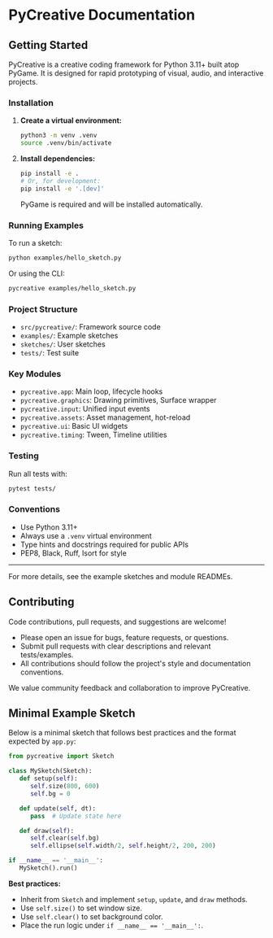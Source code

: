 # PyCreative Documentation

## Getting Started

PyCreative is a creative coding framework for Python 3.11+ built atop PyGame. It is designed for rapid prototyping of visual, audio, and interactive projects.

### Installation

1. **Create a virtual environment:**
   ```sh
   python3 -m venv .venv
   source .venv/bin/activate
   ```
2. **Install dependencies:**
   ```sh
   pip install -e .
   # Or, for development:
   pip install -e '.[dev]'
   ```
   PyGame is required and will be installed automatically.

### Running Examples

To run a sketch:
```sh
python examples/hello_sketch.py
```
Or using the CLI:
```sh
pycreative examples/hello_sketch.py
```

### Project Structure
- `src/pycreative/`: Framework source code
- `examples/`: Example sketches
- `sketches/`: User sketches
- `tests/`: Test suite

### Key Modules
- `pycreative.app`: Main loop, lifecycle hooks
- `pycreative.graphics`: Drawing primitives, Surface wrapper
- `pycreative.input`: Unified input events
- `pycreative.assets`: Asset management, hot-reload
- `pycreative.ui`: Basic UI widgets
- `pycreative.timing`: Tween, Timeline utilities

### Testing
Run all tests with:
```sh
pytest tests/
```

### Conventions
- Use Python 3.11+
- Always use a `.venv` virtual environment
- Type hints and docstrings required for public APIs
- PEP8, Black, Ruff, Isort for style

---
For more details, see the example sketches and module READMEs.

## Contributing

Code contributions, pull requests, and suggestions are welcome!

- Please open an issue for bugs, feature requests, or questions.
- Submit pull requests with clear descriptions and relevant tests/examples.
- All contributions should follow the project's style and documentation conventions.

We value community feedback and collaboration to improve PyCreative.

## Minimal Example Sketch

Below is a minimal sketch that follows best practices and the format expected by `app.py`:

```python
from pycreative import Sketch

class MySketch(Sketch):
   def setup(self):
      self.size(800, 600)
      self.bg = 0

   def update(self, dt):
      pass  # Update state here

   def draw(self):
      self.clear(self.bg)
      self.ellipse(self.width/2, self.height/2, 200, 200)

if __name__ == '__main__':
   MySketch().run()
```

**Best practices:**
- Inherit from `Sketch` and implement `setup`, `update`, and `draw` methods.
- Use `self.size()` to set window size.
- Use `self.clear()` to set background color.
- Place the run logic under `if __name__ == '__main__':`.
